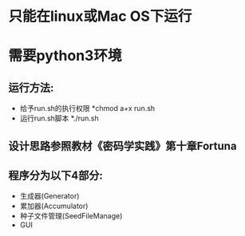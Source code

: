 # 只能在linux或Mac OS下运行
# 需要python3环境
## 运行方法:
- 给予run.sh的执行权限
*chmod a+x run.sh
- 运行run.sh脚本
*./run.sh

## 设计思路参照教材《密码学实践》第十章Fortuna
## 程序分为以下4部分:
- 生成器(Generator)
- 累加器(Accumulator)
- 种子文件管理(SeedFileManage)
- GUI
